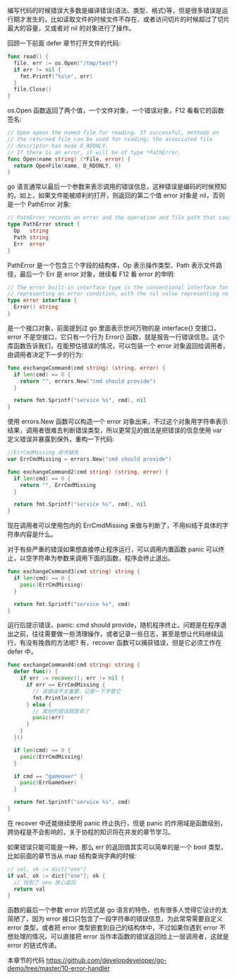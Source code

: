 编写代码的时候错误大多数是编译错误(语法、类型、格式)等，但是很多错误是运行期才发生的，比如读取文件的时候文件不存在、或者访问切片的时候超过了切片最大的容量，又或者对 nil 的对象进行了操作。

回顾一下前面 defer 章节打开文件的代码:

```go
func read() {
  file, err := os.Open("/tmp/test")
  if err != nil {
    fmt.Printf("%s\n", err)
  }
  file.Close()
}
```

os.Open 函数返回了两个值，一个文件对象，一个错误对象，F12 看看它的函数签名:

```go
// Open opens the named file for reading. If successful, methods on
// the returned file can be used for reading; the associated file
// descriptor has mode O_RDONLY.
// If there is an error, it will be of type *PathError.
func Open(name string) (*File, error) {
  return OpenFile(name, O_RDONLY, 0)
}
```

go 语言通常以最后一个参数来表示调用的错误信息，这种错误是编码的时候预知的。如上，如果文件能被顺利的打开，则返回的第二个值 error 对象是 nil，否则是一个 PathError 对象:

```go
// PathError records an error and the operation and file path that caused it.
type PathError struct {
  Op   string
  Path string
  Err  error
}
```

PathError 是一个包含三个字段的结构体，Op 表示操作类型、Path 表示文件路径，最后一个 Err 是 error 对象，继续看 F12 看 error 的申明:

```go
// The error built-in interface type is the conventional interface for
// representing an error condition, with the nil value representing no error.
type error interface {
  Error() string
}
```

是一个接口对象，前面提到过 go 里面表示世间万物的是 interface{} 空接口，error 不是空接口，它只有一个行为 Error() 函数，就是报告一行错误信息。这个库函数告诉我们，在能预估错误的情况，可以包装一个 error 对象返回给调用者，由调用者决定下一步的行为:

```go
func exchangeCommand(cmd string) (string, error) {
  if len(cmd) == 0 {
    return "", errors.New("cmd should provide")
  }

  return fmt.Sprintf("service %s", cmd), nil
}
```

使用 errors.New 函数可以构造一个 error  对象出来，不过这个对象用字符串表示结果，调用者很难去判断错误类型，所以更常见的做法是把错误的信息使用 var 定义错误并暴露到保外，重构一下代码:

```go
//ErrCmdMissing 命令缺失
var ErrCmdMissing = errors.New("cmd should provide")

func exchangeCommand2(cmd string) (string, error) {
  if len(cmd) == 0 {
    return "", ErrCmdMissing
  }

  return fmt.Sprintf("service %s", cmd), nil
}
```

现在调用者可以使用包内的 ErrCmdMissing 来做与判断了，不用纠结于具体的字符串内容是什么。


对于有些严重的错误如果想直接停止程序运行，可以调用内置函数 panic 可以终止，以空字符串为参数来调用下面的函数，程序会终止退出。

```go
func exchangeCommand3(cmd string) string {
  if len(cmd) == 0 {
    panic(ErrCmdMissing)
  }

  return fmt.Sprintf("service %s", cmd)
}
```

运行后提示错误，panic: cmd should provide，随机程序终止。问题是在程序退出之前，往往需要做一些清理操作，或者记录一些日志，甚至是想让代码继续运行，有没有挽救的方法呢? 有，recover 函数可以捕获错误，但是它必须工作在 defer 中。

```go
func exchangeCommand4(cmd string) string {
  defer func() {
    if err := recover(); err != nil {
      if err == ErrCmdMissing {
        // 该错误不太重要，记录一下不管它
        fmt.Println(err)
      } else {
        // 其他的错误就致命了
        panic(err)
      }
    }
  }()

  if len(cmd) == 0 {
    panic(ErrCmdMissing)
  }

  if cmd == "gameover" {
    panic(ErrGameOver)
  }

  return fmt.Sprintf("service %s", cmd)
}
```

在 recover 中还能继续使用 panic 终止执行，但是 panic 的作用域是函数级别，跨协程是不会影响的，关于协程的知识将在并发的章节学习。


如果错误只能可能是一种，那么 err 的返回值其实可以简单的是一个 bool 类型，比如前面的章节当从 map 结构查询字典的时候:

```go
// val, ok := dict["one"]
if val, ok := dict["one"]; ok {
  // 找到了 one 放心返回
  return val 
}
```

函数的最后一个参数 error 的范式是 go 语言的特色，也有很多人觉得它设计的太简陋了，因为 error 接口只包含了一段字符串的错误信息，为此常常需要自定义 error 类型，或者把 error 类型嵌套到自己的结构体中，不过如果你遇到 error 不想处理的情况，可以直接把 error 当作本函数的错误返回给上一层调用者，这就是 error 的链式传递。


本章节的代码 https://github.com/developdeveloper/go-demo/tree/master/10-error-handler
